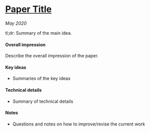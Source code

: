 # [Paper Title](link_to_paper)

_May 2020_

tl;dr: Summary of the main idea.

#### Overall impression
Describe the overall impression of the paper. 

#### Key ideas
- Summaries of the key ideas

#### Technical details
- Summary of technical details

#### Notes
- Questions and notes on how to improve/revise the current work  

